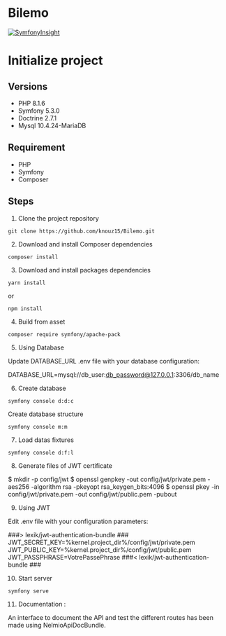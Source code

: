 # Bilemo

[![SymfonyInsight](https://insight.symfony.com/projects/e25406eb-c823-4c61-9c71-a674bf0bb1e6/big.svg)](https://insight.symfony.com/projects/e25406eb-c823-4c61-9c71-a674bf0bb1e6)

# Initialize project

## Versions
* PHP 8.1.6
* Symfony 5.3.0
* Doctrine 2.7.1
* Mysql  10.4.24-MariaDB

## Requirement
* PHP
* Symfony 
* Composer


## Steps

1. Clone the project repository

````
git clone https://github.com/knouz15/Bilemo.git
````

2. Download and install Composer dependencies

```
composer install
```

3. Download and install packages dependencies

````
yarn install
````

or

````
npm install
````

4. Build from asset

````
composer require symfony/apache-pack
````


5. Using Database

Update DATABASE_URL .env file with your database configuration:


DATABASE_URL=mysql://db_user:db_password@127.0.0.1:3306/db_name


6. Create database

````
symfony console d:d:c 

````

Create database structure

````
symfony console m:m

````

7. Load datas fixtures

````
symfony console d:f:l

````

8. Generate files of JWT certificate

$ mkdir -p config/jwt
$ openssl genpkey -out config/jwt/private.pem -aes256 -algorithm rsa -pkeyopt rsa_keygen_bits:4096
$ openssl pkey -in config/jwt/private.pem -out config/jwt/public.pem -pubout

9.  Using JWT

Edit .env file with your configuration parameters:


###> lexik/jwt-authentication-bundle ###
JWT_SECRET_KEY=%kernel.project_dir%/config/jwt/private.pem
JWT_PUBLIC_KEY=%kernel.project_dir%/config/jwt/public.pem
JWT_PASSPHRASE=VotrePassePhrase
###< lexik/jwt-authentication-bundle ###
  
  
10. Start server

````
symfony serve

````
11. Documentation :

An interface to document the API and test the different routes has been made using NelmioApiDocBundle.
